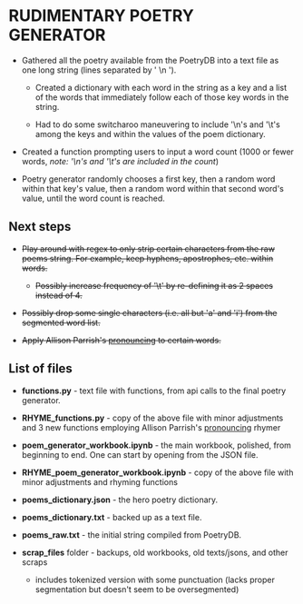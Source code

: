 # RUDIMENTARY POETRY GENERATOR
* Gathered all the poetry available from the PoetryDB into a text file as one long string (lines separated by ' \n ').

  * Created a dictionary with each word in the string as a key and a list of the words that immediately follow each of those key words in the string.
  
  * Had to do some switcharoo maneuvering to include '\n's and '\t's among the keys and within the values of the poem dictionary.
  
* Created a function prompting users to input a word count (1000 or fewer words, *note: '\n's and '\t's are included in the count*)

* Poetry generator randomly chooses a first key, then a random word within that key's value, then a random word within that second word's value, until the word count is reached.



## Next steps
* ~~Play around with regex to only strip certain characters from the raw poems string. For example, keep hyphens, apostrophes, etc. within words.~~

  * ~~Possibly increase frequency of '\t' by re-defining it as 2 spaces instead of 4.~~

* ~~Possibly drop some single characters (i.e. all but 'a' and 'i') from the segmented word list.~~
  
* ~~Apply Allison Parrish's [pronouncing](https://github.com/aparrish/pronouncingpy) to certain words.~~



## List of files
* **functions.py** - text file with functions, from api calls to the final poetry generator.
* **RHYME_functions.py** - copy of the above file with minor adjustments and 3 new functions employing Allison Parrish's [pronouncing](https://github.com/aparrish/pronouncingpy) rhymer
* **poem_generator_workbook.ipynb** - the main workbook, polished, from beginning to end. One can start by opening from the JSON file.
* **RHYME_poem_generator_workbook.ipynb** - copy of the above file with minor adjustments and rhyming functions
* **poems_dictionary.json** - the hero poetry dictionary.
* **poems_dictionary.txt** - backed up as a text file.
* **poems_raw.txt** - the initial string compiled from PoetryDB.
* **scrap_files** folder - backups, old workbooks, old texts/jsons, and other scraps

  * includes tokenized version with some punctuation (lacks proper segmentation but doesn't seem to be oversegmented)

